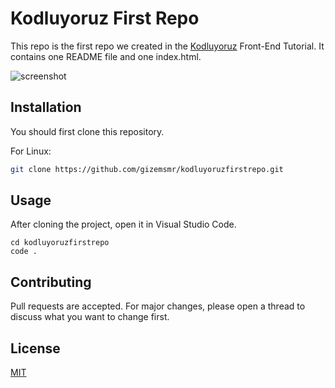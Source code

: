 # Kodluyoruz First Repo

This repo is the first repo we created in the [Kodluyoruz](https://www.kodluyoruz.com) Front-End Tutorial. It contains one README file and one index.html.

![screenshot](https://user-images.githubusercontent.com/104442185/169324791-c9bfb058-2747-4be1-8d51-a3c3a8ae8d9d.png)

## Installation

You should first clone this repository.

For Linux:
```bash
git clone https://github.com/gizemsmr/kodluyoruzfirstrepo.git
```

## Usage

After cloning the project, open it in Visual Studio Code.

```linux
cd kodluyoruzfirstrepo
code . 
```

## Contributing

Pull requests are accepted. For major changes, please open a thread to discuss what you want to change first.

## License
[MIT](https://choosealicense.com/licenses/mit/)

